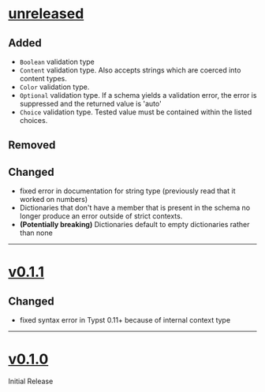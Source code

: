 # [unreleased](https://github.com/jamesxX/valakyrie/releases/tags/)
## Added
- `Boolean` validation type
- `Content` validation type. Also accepts strings which are coerced into content types.
- `Color` validation type.
- `Optional` validation type. If a schema yields a validation error, the error is suppressed and the returned value is 'auto'
- `Choice` validation type. Tested value must be contained within the listed choices.
## Removed

## Changed
- fixed error in documentation for string type (previously read that it worked on numbers)
- Dictionaries that don't have a member that is present in the schema no longer produce an error outside of strict contexts.
- **(Potentially breaking)** Dictionaries default to empty dictionaries rather than none 
---

# [v0.1.1](https://github.com/jamesxX/valakyrie/releases/tags/v0.1.1)
## Changed
- fixed syntax error in Typst 0.11+ because of internal context type

---

# [v0.1.0](https://github.com/jamesxX/valakyrie/releases/tags/v0.1.0)
Initial Release
